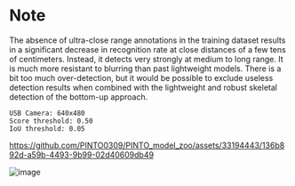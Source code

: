 # Note

The absence of ultra-close range annotations in the training dataset results in a significant decrease in recognition rate at close distances of a few tens of centimeters. Instead, it detects very strongly at medium to long range. It is much more resistant to blurring than past lightweight models. There is a bit too much over-detection, but it would be possible to exclude useless detection results when combined with the lightweight and robust skeletal detection of the bottom-up approach.

```
USB Camera: 640x480
Score threshold: 0.50
IoU threshold: 0.05
```

https://github.com/PINTO0309/PINTO_model_zoo/assets/33194443/136b892d-a59b-4493-9b99-02d40609db49

![image](https://github.com/PINTO0309/PINTO_model_zoo/assets/33194443/489b0a47-740d-4063-9992-d1b648220c23)
